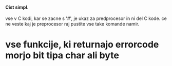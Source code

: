 #### Cist simpl.
vse v C kodi, kar se zacne s '#', je ukaz za predprocesor in ni del C kode.
ce ne veste kaj je preprocesor raj pustite vse take komande namir.
# vse funkcije, ki returnajo errorcode morjo bit tipa char ali byte
